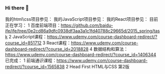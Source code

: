 ### Hi there 👋
我的html\css项目参见：
我的JavaScript项目参见：
我的React项目参见：
目前正在学习：
1 百度前端项目：https://github.com/baidu-ife/ife/tree/0e2cd86a9dfc0938df3aa3a1c1fd40788c29665d/2015_spring/task
2 JavaScript课程：https://www.udemy.com/course-dashboard-redirect/?course_id=851712
3 React课程：https://www.udemy.com/course-dashboard-redirect/?course_id=2018828
4 数据结构和算法：https://www.udemy.com/course-dashboard-redirect/?course_id=1406344
已完成：
1 前端通识课程：https://www.udemy.com/course-dashboard-redirect/?course_id=1565838
2 Head First HTML与CSS 第2版

<!--
**ajiang13260/ajiang13260** is a ✨ _special_ ✨ repository because its `README.md` (this file) appears on your GitHub profile.

Here are some ideas to get you started:

- 🔭 I’m currently working on ...
- 🌱 I’m currently learning ...
- 👯 I’m looking to collaborate on ...
- 🤔 I’m looking for help with ...
- 💬 Ask me about ...
- 📫 How to reach me: ...
- 😄 Pronouns: ...
- ⚡ Fun fact: ...
-->
